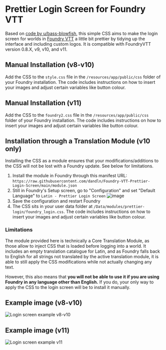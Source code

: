 # Prettier Login Screen for Foundry VTT
Based on [code by u/bass-blowfish](https://www.reddit.com/r/FoundryVTT/comments/nmbq55/version_2_more_user_friendly_login_screen/), this simple CSS aims to make the login screen for worlds in [Foundry VTT](https://www.foundryvtt.com/) a little bit prettier by tidying up the interface and including custom logos. It is compatible with FoundryVTT version 0.8.X, v9, v10, and v11.

## Manual Installation (v8-v10)
Add the CSS to the `style.css` file in the `/resources/app/public/css` folder of your Foundry installation. The code includes instructions on how to insert your images and adjust certain variables like button colour.

## Manual Installation (v11)
Add the CSS to the `foundry2.css` file in the `/resources/app/public/css` folder of your Foundry installation. The code includes instructions on how to insert your images and adjust certain variables like button colour.

## Installation through a Translation Module (v10 only)
Installing the CSS as a module ensures that your modifications/additions to the CSS will not be lost with a Foundry update. See below for limitations.
1. Install the module in Foundry through this manifest URL: `https://raw.githubusercontent.com/dandln/Foundry-VTT-Prettier-Login-Screen/main/module.json`
2. Still in Foundry's Setup screen, go to "Configuration" and set "Default Language" to `Latin - Prettier Login Screen`
![image](https://user-images.githubusercontent.com/18694887/155840581-859ce741-cd48-490e-9fcd-9173b4aeca59.png)
3. Save the configuration and restart Foundry
4. The CSS sits in your user data folder at `/Data/modules/prettier-login/foundry_login.css`. The code includes instructions on how to insert your images and adjust certain variables like button colour.

### Limitations
The module provided here is technically a Core Translation Module, as those allow to inject CSS that is loaded before logging into a world. It includes an empty translation catalogue for Latin, and as Foundry falls back to English for all strings not translated by the active translation module, it is able to still apply the CSS modifications while not actually changing any text.

However, this also means that **you will not be able to use it if you are using Foundry in any language other than English.** If you do, your only way to apply the CSS to the login screen will be to install it manually.

## Example image (v8-v10)
![Login screen example v8-v10](https://dnd.theepicsnowwolf.com/foundry/examples/example_v10.jpg)

## Example image (v11)
![Login screen example v11](https://dnd.theepicsnowwolf.com/foundry/examples/example_v11.jpg)
